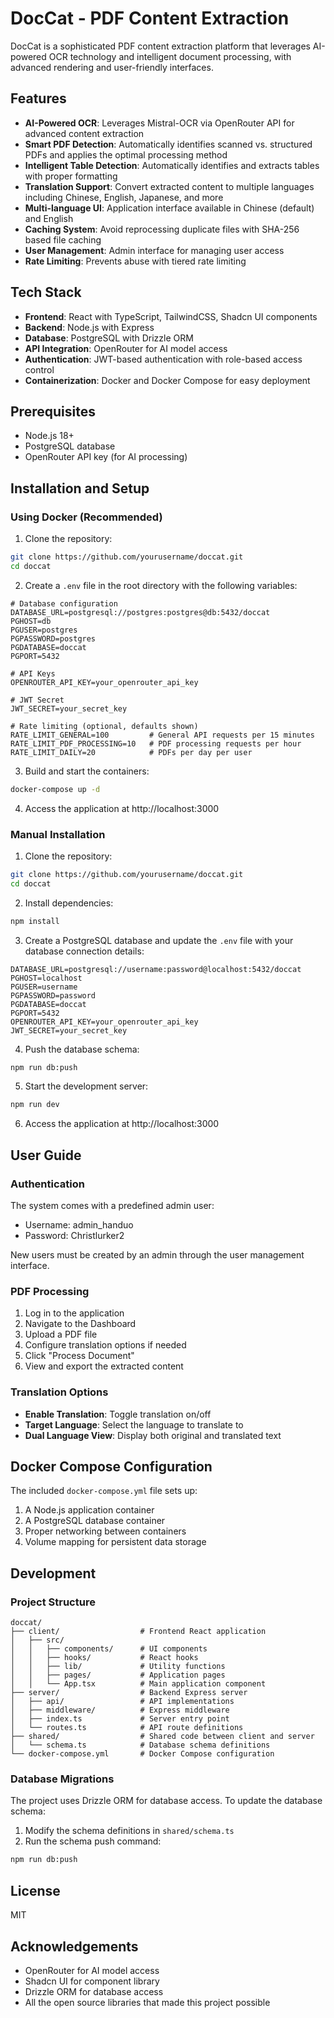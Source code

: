 # DocCat - PDF Content Extraction

DocCat is a sophisticated PDF content extraction platform that leverages AI-powered OCR technology and intelligent document processing, with advanced rendering and user-friendly interfaces.

## Features

- **AI-Powered OCR**: Leverages Mistral-OCR via OpenRouter API for advanced content extraction
- **Smart PDF Detection**: Automatically identifies scanned vs. structured PDFs and applies the optimal processing method
- **Intelligent Table Detection**: Automatically identifies and extracts tables with proper formatting
- **Translation Support**: Convert extracted content to multiple languages including Chinese, English, Japanese, and more
- **Multi-language UI**: Application interface available in Chinese (default) and English
- **Caching System**: Avoid reprocessing duplicate files with SHA-256 based file caching
- **User Management**: Admin interface for managing user access
- **Rate Limiting**: Prevents abuse with tiered rate limiting

## Tech Stack

- **Frontend**: React with TypeScript, TailwindCSS, Shadcn UI components
- **Backend**: Node.js with Express
- **Database**: PostgreSQL with Drizzle ORM
- **API Integration**: OpenRouter for AI model access
- **Authentication**: JWT-based authentication with role-based access control
- **Containerization**: Docker and Docker Compose for easy deployment

## Prerequisites

- Node.js 18+ 
- PostgreSQL database
- OpenRouter API key (for AI processing)

## Installation and Setup

### Using Docker (Recommended)

1. Clone the repository:

```bash
git clone https://github.com/yourusername/doccat.git
cd doccat
```

2. Create a `.env` file in the root directory with the following variables:

```
# Database configuration
DATABASE_URL=postgresql://postgres:postgres@db:5432/doccat
PGHOST=db
PGUSER=postgres
PGPASSWORD=postgres
PGDATABASE=doccat
PGPORT=5432

# API Keys
OPENROUTER_API_KEY=your_openrouter_api_key

# JWT Secret
JWT_SECRET=your_secret_key

# Rate limiting (optional, defaults shown)
RATE_LIMIT_GENERAL=100         # General API requests per 15 minutes
RATE_LIMIT_PDF_PROCESSING=10   # PDF processing requests per hour
RATE_LIMIT_DAILY=20            # PDFs per day per user
```

3. Build and start the containers:

```bash
docker-compose up -d
```

4. Access the application at http://localhost:3000

### Manual Installation

1. Clone the repository:

```bash
git clone https://github.com/yourusername/doccat.git
cd doccat
```

2. Install dependencies:

```bash
npm install
```

3. Create a PostgreSQL database and update the `.env` file with your database connection details:

```
DATABASE_URL=postgresql://username:password@localhost:5432/doccat
PGHOST=localhost
PGUSER=username
PGPASSWORD=password
PGDATABASE=doccat
PGPORT=5432
OPENROUTER_API_KEY=your_openrouter_api_key
JWT_SECRET=your_secret_key
```

4. Push the database schema:

```bash
npm run db:push
```

5. Start the development server:

```bash
npm run dev
```

6. Access the application at http://localhost:3000

## User Guide

### Authentication

The system comes with a predefined admin user:
- Username: admin_handuo
- Password: Christlurker2

New users must be created by an admin through the user management interface.

### PDF Processing

1. Log in to the application
2. Navigate to the Dashboard
3. Upload a PDF file
4. Configure translation options if needed
5. Click "Process Document"
6. View and export the extracted content

### Translation Options

- **Enable Translation**: Toggle translation on/off
- **Target Language**: Select the language to translate to
- **Dual Language View**: Display both original and translated text

## Docker Compose Configuration

The included `docker-compose.yml` file sets up:

1. A Node.js application container
2. A PostgreSQL database container
3. Proper networking between containers
4. Volume mapping for persistent data storage

## Development 

### Project Structure

```
doccat/
├── client/                  # Frontend React application
│   ├── src/
│   │   ├── components/      # UI components
│   │   ├── hooks/           # React hooks
│   │   ├── lib/             # Utility functions
│   │   ├── pages/           # Application pages
│   │   └── App.tsx          # Main application component
├── server/                  # Backend Express server
│   ├── api/                 # API implementations
│   ├── middleware/          # Express middleware
│   ├── index.ts             # Server entry point
│   └── routes.ts            # API route definitions
├── shared/                  # Shared code between client and server
│   └── schema.ts            # Database schema definitions
└── docker-compose.yml       # Docker Compose configuration
```

### Database Migrations

The project uses Drizzle ORM for database access. To update the database schema:

1. Modify the schema definitions in `shared/schema.ts`
2. Run the schema push command:

```bash
npm run db:push
```

## License

MIT

## Acknowledgements

- OpenRouter for AI model access
- Shadcn UI for component library
- Drizzle ORM for database access
- All the open source libraries that made this project possible